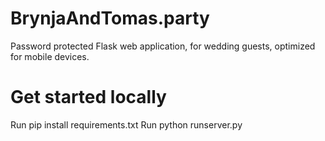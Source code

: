 # BrynjaAndTomas.party
Password protected Flask web application, for wedding guests, optimized for mobile devices.

# Get started locally
Run pip install requirements.txt 
Run python runserver.py
